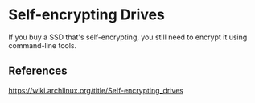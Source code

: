 # Self-encrypting Drives

If you buy a SSD that's self-encrypting, you still need to encrypt it using command-line tools.

## References

https://wiki.archlinux.org/title/Self-encrypting_drives
